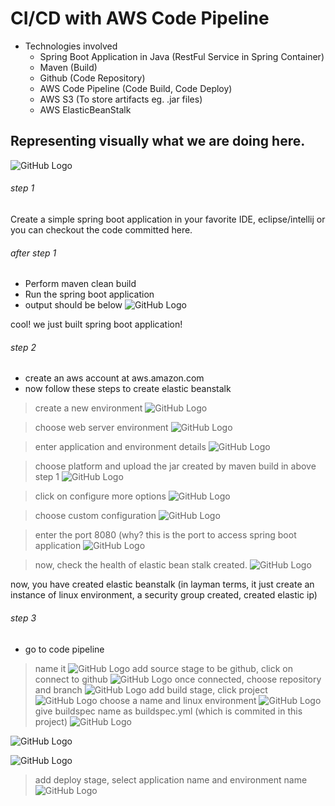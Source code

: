 # CI/CD with AWS Code Pipeline 

- Technologies involved
  - Spring Boot Application in Java (RestFul Service in Spring Container)
  - Maven (Build)
  - Github (Code Repository)
  - AWS Code Pipeline (Code Build, Code Deploy)
  - AWS S3 (To store artifacts eg. .jar files)
  - AWS ElasticBeanStalk

## Representing visually what we are doing here.
![GitHub Logo](/images/arch.png)

###### step 1
Create a simple spring boot application in your favorite IDE, eclipse/intellij or you can checkout the code committed here.

###### after step 1
- Perform maven clean build
- Run the spring boot application
- output should be below
![GitHub Logo](/images/step1-output.png)

cool! we just built spring boot application!

###### step 2
- create an aws account at aws.amazon.com
- now follow these steps to create elastic beanstalk

> create a new environment
![GitHub Logo](/images/ebs1.png)

> choose web server environment
![GitHub Logo](/images/ebs2.png)

> enter application and environment details
![GitHub Logo](/images/ebs4.png)

> choose platform and upload the jar created by maven build in above step 1
![GitHub Logo](/images/ebs5.png)

> click on configure more options
![GitHub Logo](/images/ebs6.png)

> choose custom configuration
![GitHub Logo](/images/ebs7.png)

> enter the port 8080 (why? this is the port to access spring boot application
![GitHub Logo](/images/ebs8.png)

> now, check the health of elastic bean stalk created.
![GitHub Logo](/images/ebs9.png)

now, you have created elastic beanstalk (in layman terms, it just create an instance of linux environment, a security group created, created elastic ip)

###### step 3
- go to code pipeline
> name it
![GitHub Logo](/images/cp1.png)
> add source stage to be github, click on connect to github
![GitHub Logo](/images/cp2.png)
> once connected, choose repository and branch
![GitHub Logo](/images/cp3.png)
> add build stage, click project
![GitHub Logo](/images/cp4.png)
> choose a name and linux environment
![GitHub Logo](/images/cp5.png)
> give buildspec name as buildspec.yml (which is commited in this project)
![GitHub Logo](/images/cp6.png)

![GitHub Logo](/images/cp7.png)

![GitHub Logo](/images/cp8.png)
> add deploy stage, select application name and environment name
![GitHub Logo](/images/cp9.png)


